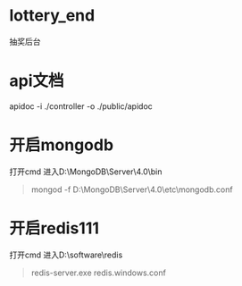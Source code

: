 # lottery_end
抽奖后台 

# api文档
apidoc -i ./controller -o ./public/apidoc

# 开启mongodb
打开cmd 进入D:\MongoDB\Server\4.0\bin
> mongod -f D:\MongoDB\Server\4.0\etc\mongodb.conf

# 开启redis111
打开cmd 进入D:\software\redis
> redis-server.exe redis.windows.conf

